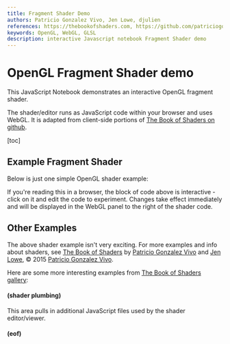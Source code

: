```yaml
---
title: Fragment Shader Demo
authors: Patricio Gonzalez Vivo, Jen Lowe, djulien
references: https://thebookofshaders.com, https://github.com/patriciogonzalezvivo/thebookofshaders
keywords: OpenGL, WebGL, GLSL
description: interactive Javascript notebook Fragment Shader demo
---
```

# OpenGL Fragment Shader demo
This JavaScript Notebook demonstrates an interactive OpenGL fragment shader.

The shader/editor runs as JavaScript code within your browser and uses WebGL.  It is adapted from client-side portions of [The Book of Shaders on github](https://github.com/patriciogonzalezvivo/thebookofshaders).

[toc]

## Example Fragment Shader
Below is just one simple OpenGL shader example:

<div class="codeAndCanvas" data="./hello_world.frag"></div>

If you're reading this in a browser, the block of code above is interactive - click on it and edit the code to experiment.  Changes take effect immediately and will be displayed in the WebGL panel to the right of the shader code.

## Other Examples
The above shader example isn't very exciting.  For more examples and info about shaders, see [The Book of Shaders](https://thebookofshaders.com) by [Patricio Gonzalez Vivo](http://patriciogonzalezvivo.com) and [Jen Lowe](http://jenlowe.net), &copy; 2015 [Patricio Gonzalez Vivo](http://www.patriciogonzalezvivo.com).
<!--
        <p> <a href="?lan=jp">日本語</a> - <a href="?lan=ch">中文版</a> - <a href="?lan=kr">한국어</a> - <a href="?lan=es">Español</a> - <a href="?lan=pt">Portugues</a> - <a href="?lan=fr">Français</a> - <a href="?lan=it">Italiano</a> - <a href="?lan=de">Deutsch</a> - <a href="?lan=ru">Русский</a> - <a href=".">English</a></p>
-->

Here are some more interesting examples from [The Book of Shaders gallery](https://thebookofshaders.com/examples):

<div class="glslGallery" data="160401213245,160313193711,160313030533,160313025607,160313020334,160308160958,160308014412,160307213819,160306213426,160304203554,160304202332,160302022724,160219112614,160302003807,160302102102,160302101618"></div>

#### (shader plumbing)
This area pulls in additional JavaScript files used by the shader editor/viewer.
<!-- Highlight -->
<!-- <link type="text/css" rel="stylesheet" href="./css/github.css"> -->
<script type="text/javascript" src="./lib/highlight.min.js"></script>
<!-- GlslCanvas -->
<script type="text/javascript" src="./lib/glslCanvas/build/GlslCanvas.js"></script>
<!-- GlslEditor -->
<link type="text/css" rel="stylesheet" href="./lib/glslEditor/build/glslEditor.css">
<script type="application/javascript" src="./lib/glslEditor/build/glslEditor.js"></script>
<!-- GlslGallery -->
<link type="text/css" rel="stylesheet" href="./lib/glslGallery/build/glslGallery.css">
<script type="application/javascript" src="./lib/glslGallery/build/glslGallery.js"></script>
<!-- Main style -->
<!-- <link href="./css/bos-styles.css" rel="stylesheet" /> -->
<script type="text/javascript" src="./lib/bos-main.js" defer></script>

#### (eof)
